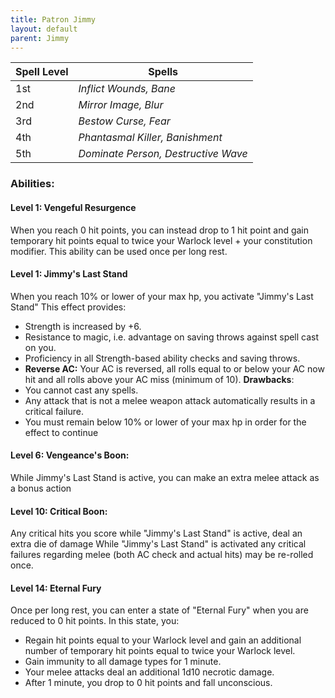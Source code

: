 ```yaml
---
title: Patron Jimmy
layout: default
parent: Jimmy
---
```



| **Spell Level** | **Spells**                          |
| --------------- | ----------------------------------- |
| 1st             | _Inflict Wounds, Bane_              |
| 2nd             | _Mirror Image, Blur_                |
| 3rd             | _Bestow Curse, Fear_                |
| 4th             | _Phantasmal Killer, Banishment_     |
| 5th             | _Dominate Person, Destructive Wave_ |

### Abilities:
#### **Level 1: Vengeful Resurgence**
When you reach 0 hit points, you can instead drop to 1 hit point and gain temporary hit points equal to twice your Warlock level + your constitution modifier. This ability can be used once per long rest.

#### **Level 1: Jimmy's Last Stand**
When you reach 10% or lower of your max hp, you activate "Jimmy's Last Stand" This effect provides:
- Strength is increased by +6.
- Resistance to magic, i.e. advantage on saving throws against spell cast on you.
- Proficiency in all Strength-based ability checks and saving throws.
- **Reverse AC:** Your AC is reversed, all rolls equal to or below your AC now hit and all rolls above your AC miss (minimum of 10).
**Drawbacks**:
- You cannot cast any spells.
- Any attack that is not a melee weapon attack automatically results in a critical failure.
- You must remain below 10% or lower of your max hp in order for the effect to continue

#### **Level 6: Vengeance's Boon**:
While Jimmy's Last Stand is active, you can make an extra melee attack as a bonus action

#### **Level 10: Critical Boon**:
Any critical hits you score while "Jimmy's Last Stand" is active, deal an extra die of damage
While "Jimmy's Last Stand" is activated any critical failures regarding melee (both AC check and actual hits) may be re-rolled once.

#### **Level 14: Eternal Fury**
Once per long rest, you can enter a state of "Eternal Fury" when you are reduced to 0 hit points. In this state, you:
- Regain hit points equal to your Warlock level and gain an additional number of temporary hit points equal to twice your Warlock level.
- Gain immunity to all damage types for 1 minute.
- Your melee attacks deal an additional 1d10 necrotic damage.
- After 1 minute, you drop to 0 hit points and fall unconscious.

